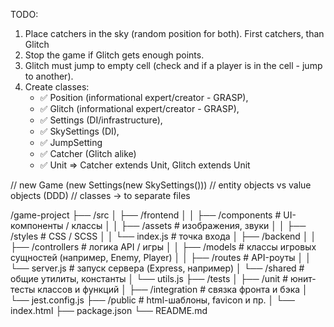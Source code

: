 TODO:

1. Place catchers in the sky (random position for both). First catchers, than Glitch
2. Stop the game if Glitch gets enough points.
3. Glitch must jump to empty cell (check and if a player is in the cell - jump to another).
4. Create classes:
   - ✅ Position (informational expert/creator - GRASP),
   - ✅ Glitch (informational expert/creator - GRASP),
   - ✅ Settings (DI/infrastructure),
   - ✅ SkySettings (DI),
   - ✅ JumpSetting
   - ✅ Catcher (Glitch alike)
   - ✅ Unit => Catcher extends Unit, Glitch extends Unit

// new Game (new Settings(new SkySettings()))
// entity objects vs value objects (DDD)
// classes -> to separate files

/game-project
├── /src
│ ├── /frontend
│ │ ├── /components # UI-компоненты / классы
│ │ ├── /assets # изображения, звуки
│ │ ├── /styles # CSS / SCSS
│ │ └── index.js # точка входа
│ ├── /backend
│ │ ├── /controllers # логика API / игры
│ │ ├── /models # классы игровых сущностей (например, Enemy, Player)
│ │ ├── /routes # API-роуты
│ │ └── server.js # запуск сервера (Express, например)
│ └── /shared # общие утилиты, константы
│ └── utils.js
├── /tests
│ ├── /unit # юнит-тесты классов и функций
│ ├── /integration # связка фронта и бэка
│ └── jest.config.js
├── /public # html-шаблоны, favicon и пр.
│ └── index.html
├── package.json
└── README.md
